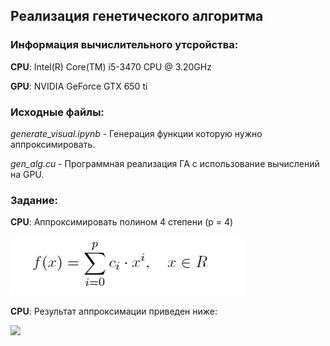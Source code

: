 <html>
  <head>
    <h2>Реализация генетического алгоритма</h2>
  </head>
  <body>
    <h3>Информация вычислительного утсройства:</h3>
    <p><b>CPU</b>: Intel(R) Core(TM) i5-3470 CPU @ 3.20GHz</p>
    <p><b>GPU</b>: NVIDIA GeForce GTX 650 ti</p>
    <p>
      <h3>Исходные файлы:</h3>
      <p><i>generate_visual.ipynb</i> - Генерация функции которую нужно аппроксимировать.</p>
      <p><i>gen_alg.cu</i> - Программная реализация ГА с использование вычислений на GPU.</p>
   </p>
   <h3>Задание:</h3>
  <p><b>CPU</b>: Аппроксимировать полином 4 степени (p = 4) </p>
  <img src=https://github.com/exp20/CUDA/blob/965d026499bacadb137a5dc40c2aa2ec70ae0c97/2_labLgen_alg/%D0%A1%D0%BD%D0%B8%D0%BC%D0%BE%D0%BA.PNG>
  
  <p><b>CPU</b>: Результат аппроксимации приведен ниже: </p>
  <p><img src=https://latex.codecogs.com/gif.latex?f(x)=52.07793258140935677147 -0.50907310773577041374*x+0.00005781426435132908*x^2-0.00001869258705404828*x^3+0.00000037537766655477*i^4.></p>
